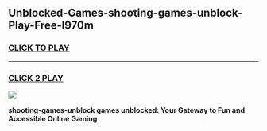 
## Unblocked-Games-shooting-games-unblock-Play-Free-l970m
<h3>
<a href="https://premium76.site?title=shooting-games-unblock&ref=17A">CLICK TO PLAY</a></h3>
<hr>

<h3>
<a href="https://premium76.site?title=shooting-games-unblock&ref=17A">CLICK 2 PLAY</a>
  
</h3>

<a href="https://premium76.site?title=shooting-games-unblock&ref=17A"><img src="https://clearcache.store/games.png"></a>


**shooting-games-unblock games unblocked: Your Gateway to Fun and Accessible Online Gaming**
